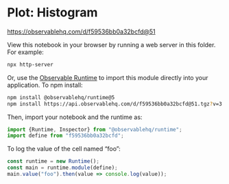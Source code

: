 # Plot: Histogram

https://observablehq.com/d/f59536bb0a32bcfd@51

View this notebook in your browser by running a web server in this folder. For
example:

~~~sh
npx http-server
~~~

Or, use the [Observable Runtime](https://github.com/observablehq/runtime) to
import this module directly into your application. To npm install:

~~~sh
npm install @observablehq/runtime@5
npm install https://api.observablehq.com/d/f59536bb0a32bcfd@51.tgz?v=3
~~~

Then, import your notebook and the runtime as:

~~~js
import {Runtime, Inspector} from "@observablehq/runtime";
import define from "f59536bb0a32bcfd";
~~~

To log the value of the cell named “foo”:

~~~js
const runtime = new Runtime();
const main = runtime.module(define);
main.value("foo").then(value => console.log(value));
~~~
